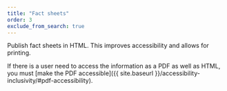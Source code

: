 ```yaml
---
title: "Fact sheets"
order: 3
exclude_from_search: true
---
```


Publish fact sheets in HTML. This improves accessibility and allows for printing.

If there is a user need to access the information as a PDF as well as HTML, you must [make the PDF accessible]({{ site.baseurl }}/accessibility-inclusivity/#pdf-accessibility).
